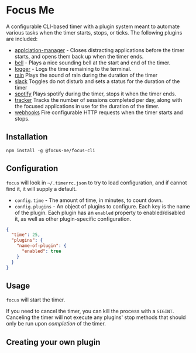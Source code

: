 # Focus Me

A configurable CLI-based timer with a plugin system meant to automate various
tasks when the timer starts, stops, or ticks. The following plugins are
included:

- [applciation-manager](src/plugins/application-manager/README.md) - Closes
  distracting applications before the timer starts, and opens them back up when
  the timer ends.
- [bell](src/plugins/bell/README.md) - Plays a nice sounding bell at the start
  and end of the timer.
- [logger](src/plugins/logger/README.md) - Logs the time remaining to the
  terminal.
- [rain](src/plugins/rain/README.md) Plays the sound of rain during the duration
  of the timer
- [slack](src/plugins/slack/README.md) Toggles do not disturb and sets a status
  for the duration of the timer
- [spotify](src/plugins/spotify/README.md) Plays spotify during the timer, stops
  it when the timer ends.
- [tracker](src/plugins/tracker/README.md) Tracks the number of sessions
  completed per day, along with the focused applications in use for the duration
  of the timer.
- [webhooks](src/plugins/webhooks/README.md) Fire configurable HTTP requests
  when the timer starts and stops.

## Installation

`npm install -g @focus-me/focus-cli`

## Configuration

`focus` will look in `~/.timerrc.json` to try to load configuration, and if
cannot find it, it will supply a default.

- `config.time` - The amount of time, in minutes, to count down.
- `config.plugins` - An object of plugins to configure. Each key is the name of
  the plugin. Each plugin has an `enabled` property to enabled/disabled it, as
  well as other plugin-specific configuration.

```json
{
  "time": 25,
  "plugins": {
    "name-of-plugin": {
      "enabled": true
    }
  }
}
```

## Usage

`focus` will start the timer.

If you need to cancel the timer, you can kill the process with a `SIGINT`.
Canceling the timer will not execute any plugins' stop methods that should only
be run upon _completion_ of the timer.

## Creating your own plugin
